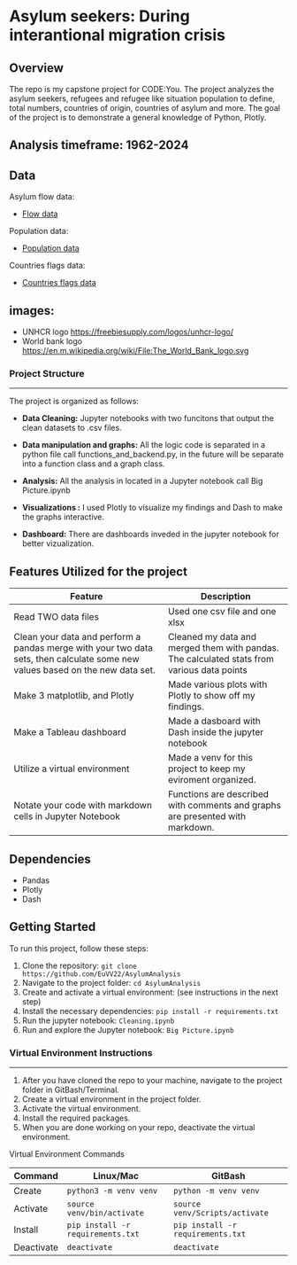 # Asylum seekers: During interantional migration crisis 

## Overview

The repo is my capstone project for CODE:You. The project analyzes the asylum seekers, refugees and refugee like situation population to define, total numbers, countries of origin, countries of asylum and more. The goal of the project is to demonstrate a general knowledge of Python, Plotly. 

## Analysis timeframe: 1962-2024

## Data

Asylum flow data:
- [Flow data](https://www.unhcr.org/refugee-statistics/insights/explainers/forcibly-displaced-flow-data.html)

Population data:
- [Population data](https://data.worldbank.org/indicator/SP.POP.TOTL)

Countries flags data:
- [Countries flags data](https://www.kaggle.com/datasets/zhongtr0n/country-flag-urls?resource=download)

## images:
* UNHCR logo https://freebiesupply.com/logos/unhcr-logo/
* World bank logo https://en.m.wikipedia.org/wiki/File:The_World_Bank_logo.svg

### Project Structure
---

The project is organized as follows:

- **Data Cleaning:** Jupyter notebooks with two funcitons that output the clean datasets to .csv files.

- **Data manipulation and graphs:** All the logic code is separated in a python file call functions_and_backend.py, in the future will be separate into a function class and a graph class.

- **Analysis:** All the analysis in located in a Jupyter notebook call Big Picture.ipynb

- **Visualizations :** I used Plotly to visualize my findings and Dash to make the graphs interactive. 

- **Dashboard:** There are dashboards inveded in the jupyter notebook for better vizualization.


## Features Utilized for the project

  | Feature        | Description                           |
  |----------------|---------------------------------------|
  | Read TWO data files| Used one csv file and one xlsx          |
  | Clean your data and perform a pandas merge with your two data sets, then calculate some new values based on the new data set.      | Cleaned my data and merged them with pandas. The calculated stats from various data points |
  | Make 3 matplotlib, and Plotly | Made various plots with Plotly to show off my findings. |
  | Make a Tableau dashboard      | Made a dasboard with Dash inside the jupyter notebook |
  | Utilize a virtual environment      | Made a venv for this project to keep my eviroment organized. |
  | Notate your code with markdown cells in Jupyter Notebook | Functions are described with comments and graphs are presented with markdown. |

## Dependencies

- Pandas
- Plotly
- Dash

## Getting Started

To run this project, follow these steps:

1. Clone the repository: `git clone https://github.com/EuVV22/AsylumAnalysis`
2. Navigate to the project folder: `cd AsylumAnalysis`
3. Create and activate a virtual environment: (see instructions in the next step)
4. Install the necessary dependencies: `pip install -r requirements.txt`
5. Run the jupyter notebook: `Cleaning.ipynb`
6. Run and explore the Jupyter notebook: `Big Picture.ipynb`


###  Virtual Environment Instructions
---
1. After you have cloned the repo to your machine, navigate to the project 
folder in GitBash/Terminal.
1. Create a virtual environment in the project folder. 
1. Activate the virtual environment.
1. Install the required packages. 
1. When you are done working on your repo, deactivate the virtual environment.

Virtual Environment Commands

| Command | Linux/Mac | GitBash |
|---------|-----------|---------|
| Create | `python3 -m venv venv` | `python -m venv venv` |
| Activate | `source venv/bin/activate` | `source venv/Scripts/activate` |
| Install | `pip install -r requirements.txt` | `pip install -r requirements.txt` |
| Deactivate | `deactivate` | `deactivate` |
